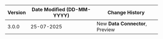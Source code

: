 | **Version** | **Date Modified (DD-MM-YYYY)** | **Change History**                          |
|-------------|--------------------------------|---------------------------------------------|
| 3.0.0       | 25-07-2025                     | New **Data Connector**, Preview |
